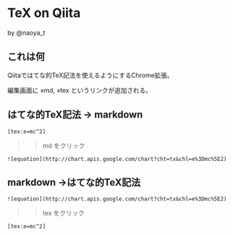 # TeX on Qiita

by @naoya_t

## これは何

Qiitaではてな的TeX記法を使えるようにするChrome拡張。

編集画面に &raquo;md, &raquo;tex というリンクが追加される。

## はてな的TeX記法 → markdown

```
[tex:e=mc^2]
```

>>md をクリック

```
![equation](http://chart.apis.google.com/chart?cht=tx&chl=e%3Dmc%5E2)
```

## markdown →はてな的TeX記法

```
![equation](http://chart.apis.google.com/chart?cht=tx&chl=e%3Dmc%5E2)
```

>>tex をクリック

```
[tex:e=mc^2]
```


